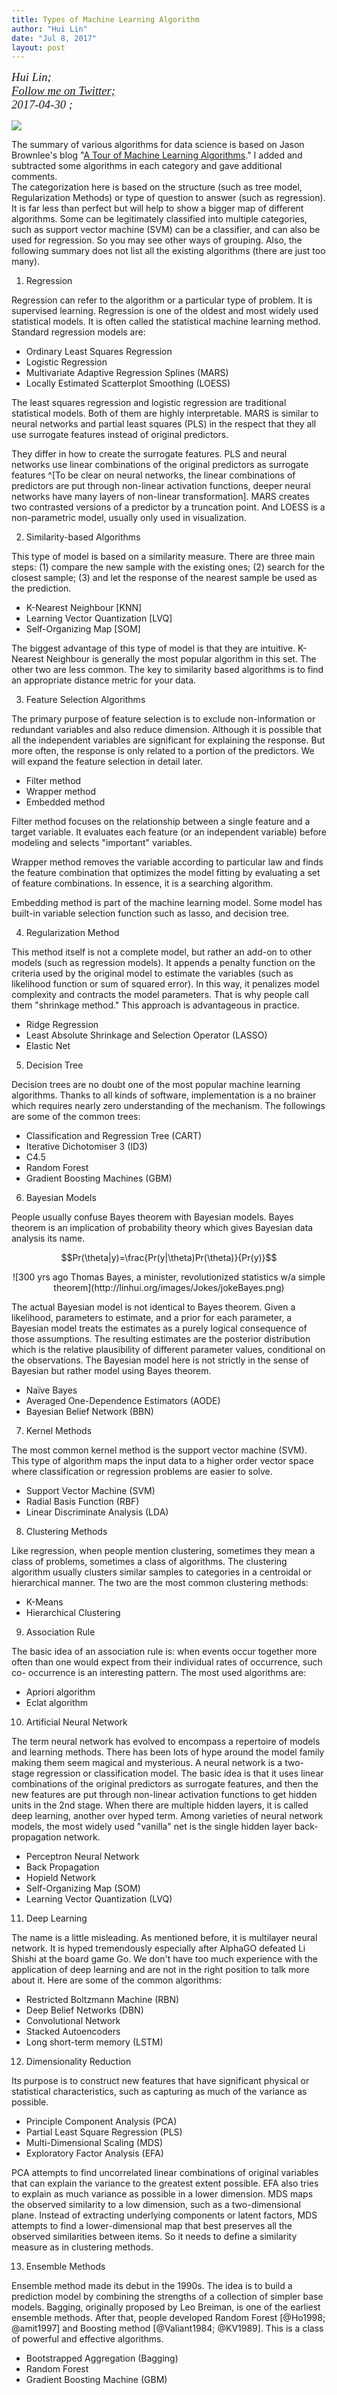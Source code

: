 ```yaml
---
title: Types of Machine Learning Algorithm
author: "Hui Lin"
date: "Jul 8, 2017"
layout: post
---
```


<p style="font-family: serif; margin:0; font-size:14pt; font-style:italic">Hui Lin; </p>
<p style="font-family: serif; margin:0; font-size:14pt; font-style:italic">
<a href="https://twitter.com/gossip_rabbit">
Follow me on Twitter;</a></p>
<p style="font-family: serif; margin:0; font-size:14pt; font-style:italic">2017-04-30 ; </p>


![](http://scientistcafe.com/book/Figure/AlogrithmTypes.png)

The summary of various algorithms for data science is based on Jason Brownlee's blog 
"[A Tour of Machine Learning Algorithms](http://machinelearningmastery.com/a-tour-of-machine-learning-algorithms/)." 
I added and subtracted some algorithms in each category and gave additional comments.  
The categorization here is based on the structure (such as tree model, Regularization Methods) or type of question to answer 
(such as regression). It is far less than perfect but will help to show a bigger map of different algorithms. 
Some can be legitimately classified into multiple categories, such as support vector machine (SVM) can be a classifier, 
and can also be used for regression. So you may see other ways of grouping. 
Also, the following summary does not list all the existing algorithms (there are just too many). 

1. Regression

Regression can refer to the algorithm or a particular type of problem. It is supervised learning. Regression is one of the oldest and most widely used statistical models. It is often called the statistical machine learning method. Standard regression models are:

- Ordinary Least Squares Regression
- Logistic Regression
- Multivariate Adaptive Regression Splines (MARS)
- Locally Estimated Scatterplot Smoothing (LOESS)

The least squares regression and logistic regression are traditional statistical models. Both of them are highly interpretable. MARS is similar to neural networks and partial least squares (PLS) in the respect that they all use surrogate features instead of original predictors.  

They differ in how to create the surrogate features. PLS and neural networks use linear combinations of the original predictors as surrogate features ^[To be clear on neural networks, the linear combinations of predictors are put through non-linear activation functions, deeper neural networks have many layers of non-linear transformation]. MARS creates two contrasted versions of a predictor by a truncation point. And LOESS is a non-parametric model, usually only used in visualization.

2. Similarity-based Algorithms

This type of model is based on a similarity measure. There are three main steps: (1) compare the new sample with the existing ones; (2) search for the closest sample; (3) and let the response of the nearest sample be used as the prediction. 

-   K-Nearest Neighbour [KNN]
-   Learning Vector Quantization [LVQ]
-   Self-Organizing Map [SOM]

The biggest advantage of this type of model is that they are intuitive.  K-Nearest Neighbour is generally the most popular algorithm in this set.  The other two are less common.   The key to similarity based algorithms is to find an appropriate distance metric for your data.

3. Feature Selection Algorithms

The primary purpose of feature selection is to exclude non-information or redundant variables and also reduce dimension. Although it is possible that all the independent variables are significant for explaining the response. But more often, the response is only related to a portion of the predictors. We will expand the feature selection in detail later. 

- Filter method
- Wrapper method
- Embedded method

Filter method focuses on the relationship between a single feature and a target variable. It evaluates each feature (or an independent variable) before modeling and selects "important" variables. 

Wrapper method removes the variable according to particular law and finds the feature combination that optimizes the model fitting by evaluating a set of feature combinations. In essence, it is a searching algorithm.

Embedding method is part of the machine learning model.  Some model has built-in variable selection function such as lasso, and decision tree. 

4. Regularization Method

This method itself is not a complete model, but rather an add-on to other models (such as regression models). It appends a penalty function on the criteria used by the original model to estimate the variables (such as likelihood function or sum of squared error). In this way, it penalizes model complexity and contracts the model parameters. That is why people call them "shrinkage method." This approach is advantageous in practice. 

-  Ridge Regression
-  Least Absolute Shrinkage and Selection Operator (LASSO)
-  Elastic Net

5. Decision Tree

Decision trees are no doubt one of the most popular machine learning algorithms. Thanks to all kinds of software, implementation is a no brainer which requires nearly zero understanding of the mechanism. The followings are some of the common trees: 

-  Classification and Regression Tree (CART)
-  Iterative Dichotomiser 3 (ID3)
-  C4.5
-  Random Forest
-  Gradient Boosting Machines (GBM)

6. Bayesian Models

People usually confuse Bayes theorem with Bayesian models. Bayes theorem is an implication of probability theory which gives Bayesian data analysis its name. 

$$Pr(\theta|y)=\frac{Pr(y|\theta)Pr(\theta)}{Pr(y)}$$

<center>
 ![300 yrs ago Thomas Bayes, a minister, revolutionized statistics w/a simple theorem](http://linhui.org/images/Jokes/jokeBayes.png)
 </center>
 
The actual Bayesian model is not identical to Bayes theorem. Given a likelihood, parameters to estimate, and a prior for each parameter, a Bayesian model treats the estimates as a purely logical consequence of those assumptions. The resulting estimates are the posterior distribution which is the relative plausibility of different parameter values, conditional on the observations.
The Bayesian model here is not strictly in the sense of Bayesian but rather model using Bayes theorem. 

- Naïve Bayes
- Averaged One-Dependence Estimators (AODE)
- Bayesian Belief Network (BBN)

7.  Kernel Methods    

The most common kernel method is the support vector machine (SVM). This type of algorithm maps the input data to a higher order vector space where classification or regression problems are easier to solve.

- Support Vector Machine (SVM)
- Radial Basis Function (RBF)
- Linear Discriminate Analysis  (LDA)

8. Clustering Methods

Like regression, when people mention clustering,  sometimes they mean a class of problems, sometimes a class of algorithms. The clustering algorithm usually clusters similar samples to categories in a centroidal or hierarchical manner. The two are the most common clustering methods:

- K-Means
- Hierarchical Clustering

9. Association Rule

The basic idea of an association rule is: when events occur together more often than one would expect from their individual rates of occurrence, such co- occurrence is an interesting pattern.  The most used algorithms are: 

-  Apriori algorithm
-  Eclat algorithm

10. Artificial Neural Network

The term neural network has evolved to encompass a repertoire of models and learning methods. There has been lots of hype around the model family making them seem magical and mysterious.  A neural network is a two-stage regression or classification model.  The basic idea is that it uses linear combinations of the original predictors as surrogate features, and then the new features are put through non-linear activation functions to get hidden units in the 2nd stage. When there are multiple hidden layers, it is called deep learning, another over hyped term. Among varieties of neural network models, the most widely used "vanilla" net is the single hidden layer back-propagation network. 

- Perceptron Neural Network
- Back Propagation
- Hopield Network
- Self-Organizing Map (SOM)
- Learning Vector Quantization (LVQ)

11. Deep Learning

The name is a little misleading. As mentioned before, it is multilayer neural network. It is hyped tremendously especially after AlphaGO defeated Li Shishi at the board game Go. We don't have too much experience with the application of deep learning and are not in the right position to talk more about it. Here are some of the common algorithms:

- Restricted Boltzmann Machine (RBN)
- Deep Belief Networks (DBN)
- Convolutional Network
- Stacked Autoencoders
- Long short-term memory (LSTM)

12. Dimensionality Reduction

Its purpose is to construct new features that have significant physical or statistical characteristics, such as capturing as much of the variance as possible.

- Principle Component Analysis (PCA)
- Partial Least Square Regression (PLS)
- Multi-Dimensional Scaling (MDS)
- Exploratory Factor Analysis (EFA)

PCA attempts to find uncorrelated linear combinations of original variables that can explain the variance to the greatest extent possible. EFA also tries to explain as much variance as possible in a lower dimension. MDS maps the observed similarity to a low dimension, such as a two-dimensional plane.  Instead of extracting underlying components or latent factors, MDS attempts to find a lower-dimensional map that best preserves all the observed similarities between items. So it needs to define a similarity measure as in clustering methods. 

13. Ensemble Methods

Ensemble method made its debut in the 1990s. The idea is to build a prediction model by combining the strengths of a collection of simpler base models.  Bagging, originally proposed by Leo Breiman, is one of the earliest ensemble methods. After that, people developed Random Forest [@Ho1998; @amit1997] and Boosting method [@Valiant1984; @KV1989]. This is a class of powerful and effective algorithms.

- Bootstrapped Aggregation (Bagging)
- Random Forest
- Gradient Boosting Machine (GBM)

